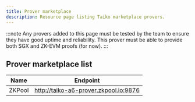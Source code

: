 ```yaml
---
title: Prover marketplace
description: Resource page listing Taiko marketplace provers.
---
```


:::note
Any provers added to this page must be tested by the team to ensure they have good uptime and reliability. This prover must be able to provide both SGX and ZK-EVM proofs (for now).
:::

## Prover marketplace list

| Name   | Endpoint                              |
| ------ | ------------------------------------- |
| ZKPool | http://taiko-a6-prover.zkpool.io:9876 |
